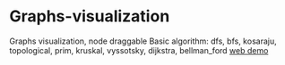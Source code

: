 # Graphs-visualization
Graphs visualization, node draggable
Basic algorithm: dfs, bfs, kosaraju, topological, prim, kruskal, vyssotsky, dijkstra, bellman_ford
<a href="https://akinokoika.github.io/Graphs-visualization/project/">web demo</a>
